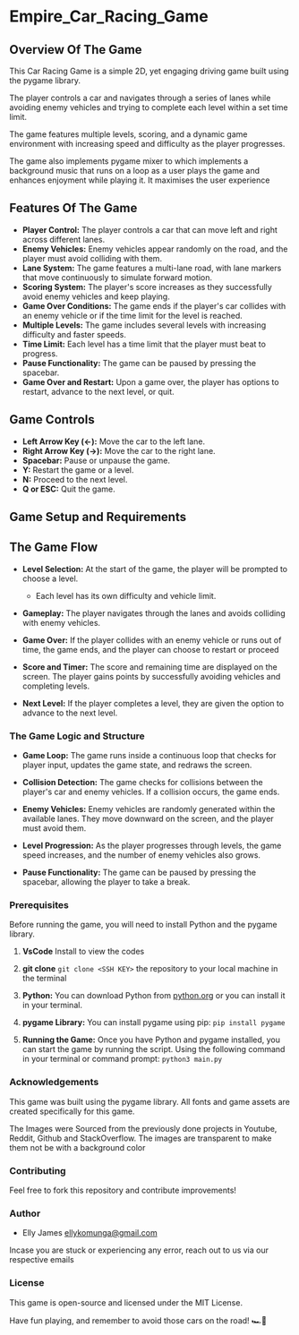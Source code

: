 # Empire_Car_Racing_Game

## Overview Of The Game
This Car Racing Game is a simple 2D, yet engaging driving game built using the pygame library. 

The player controls a car and navigates through a series of lanes while avoiding enemy vehicles and trying to complete each level within a set time limit.

The game features multiple levels, scoring, and a dynamic game environment with increasing speed and difficulty as the player progresses.

The game also implements pygame mixer to which implements a background music that runs on a loop as a user plays the game and enhances enjoyment while playing it. It maximises the user experience

## Features Of The Game

 * **Player Control:** The player controls a car that can move left and right across different lanes.
 * **Enemy Vehicles:** Enemy vehicles appear randomly on the road, and the player must avoid colliding with them.
 * **Lane System:** The game features a multi-lane road, with lane markers that move continuously to simulate forward motion.
 * **Scoring System:** The player's score increases as they successfully avoid enemy vehicles and keep playing.
 * **Game Over Conditions:** The game ends if the player's car collides with an enemy vehicle or if the time limit for the level is reached.
 * **Multiple Levels:** The game includes several levels with increasing difficulty and faster speeds.
 * **Time Limit:** Each level has a time limit that the player must beat to progress.
 * **Pause Functionality:** The game can be paused by pressing the spacebar.
 * **Game Over and Restart:** Upon a game over, the player has options to restart, advance to the next level, or quit.
  
## Game Controls
 * **Left Arrow Key (←):** Move the car to the left lane.
 * **Right Arrow Key (→):** Move the car to the right lane.
 * **Spacebar:** Pause or unpause the game.
 * **Y:** Restart the game or a level.
 * **N:** Proceed to the next level.
 * **Q or ESC:** Quit the game.
  


## Game Setup and Requirements



 ## The Game Flow

  * **Level Selection:** At the start of the game, the player will be prompted to choose a level. 
     * Each level has its own difficulty and vehicle   limit.
  
  * **Gameplay:** The player navigates through the lanes and avoids colliding with enemy vehicles.
  * **Game Over:** If the player collides with an enemy vehicle or runs out of time, the game ends, and the player can choose to restart or proceed
  * **Score and Timer:** The score and remaining time are displayed on the screen. The player gains points by successfully avoiding vehicles and completing levels.
  * **Next Level:** If the player completes a level, they are given the option to advance to the next level.
  
 ### The Game Logic and Structure

 * **Game Loop:** The game runs inside a continuous loop that checks for player input, updates the game state, and redraws the screen.
 * **Collision Detection:** The game checks for collisions between the player's car and enemy vehicles. If a collision occurs, the game ends.
 * **Enemy Vehicles:** Enemy vehicles are randomly generated within the available lanes. They move downward on the screen, and the player must avoid them.
  
 * **Level Progression:** As the player progresses through levels, the game speed increases, and the number of enemy vehicles also grows.
 * **Pause Functionality:** The game can be paused by pressing the spacebar, allowing the player to take a break.



### Prerequisites

Before running the game, you will need to install Python and the pygame library.

 1. **VsCode** Install to view the codes

 2. **git clone** ````git clone <SSH KEY>```` the repository to your local machine in the terminal

 3. **Python:** You can download Python from [python.org](https://www.python.org/downloads/) or you can install it in your terminal.

 4. **pygame Library:** You can install pygame using pip: ``pip install pygame``
   
 5. **Running the Game:**  Once you have Python and pygame installed, you can start the game by running the script. Using the following command  in your terminal or command prompt: ``python3 main.py``
   

### Acknowledgements
This game was built using the pygame library. All fonts and game assets are created specifically for this game.

The Images were Sourced from the previously done projects in Youtube, Reddit, Github and StackOverflow.
The images are transparent to make them not be with  a  background color

### Contributing
Feel free to fork this repository and contribute improvements! 


### Author

* Elly James    <ellykomunga@gmail.com>

Incase you are stuck or experiencing any error, reach out to us via our respective emails

### License
This game is open-source and licensed under the MIT License.

Have fun playing, and remember to avoid those cars on the road! 🏎💨













